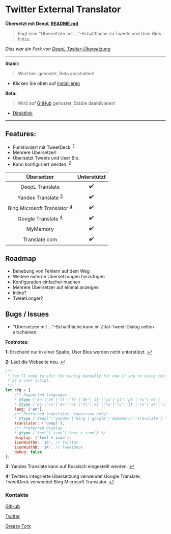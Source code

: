 # Twitter External Translator

**Übersetzt mit DeepL [README.md](https://github.com/magicoflolis/userscriptrepo/tree/master/ExternalTranslator#twitter-external-translator)**

> Fügt eine "Übersetzen mit ..."-Schaltfläche zu Tweets und User Bios hinzu.

*Dies war ein Fork von [DeepL Twitter-Übersetzung](https://greasyfork.org/scripts/411976)*

***
**Stabil:**

> Wird hier gehostet, Beta abschalten!

* Klicken Sie oben auf [Installieren](#install-area)

**Beta:**

> Wird auf [GitHub](https://github.com/magicoflolis/userscriptrepo/tree/master/ExternalTranslator#twitter-external-translator) gehostet, Stable deaktivieren!

* [Direktlink](https://github.com/magicoflolis/userscriptrepo/raw/master/ExternalTranslator/twittertranslatorbeta.user.js)

***

## **Features:**

* Funktioniert mit TweetDeck. <sup id="a1">[1](#f1)</sup>
* Mehrere Übersetzer!
* Übersetzt Tweets und User Bio.
* Kann konfiguriert werden. <sup id="a2">[2](#f2)</sup>

 Übersetzer | Unterstützt
:-----------:|:---------:
DeepL Translate | ✔️
Yandex Translate <sup id="a3">[3](#f3)</sup> | ✔️
Bing Microsoft Translator <sup id="a4">[4](#f4) | ✔️
Google Translate <sup id="a4">[4](#f4) | ✔️
MyMemory | ✔️
Translate.com | ✔️

## Roadmap

* Behebung von Fehlern auf dem Weg
* Weitere externe Übersetzungen hinzufügen
* Konfiguration einfacher machen
* Mehrere Übersetzer auf einmal anzeigen
* Inline?
* TweetLonger?

## Bugs / Issues

* "Übersetzen mit ..."-Schaltfläche kann im Zitat-Tweet-Dialog selten erscheinen.

**Footnotes:**

<b id="f1">1:</b> Erscheint nur in einer Spalte, User Bios werden nicht unterstützt. [↩](#a1)

<b id="f2">2:</b> Lädt die Webseite neu. [↩](#a2)

```javascript
/**
 * You'll need to edit the config manually for now if you're using this
 * as a user script.
 */
let cfg = {
    /** Supported languages
    * @type {'en'|'zh'|'nl'|'fr'|'de'|'it'|'ja'|'pl'|'pt'|'ru'|'es'}
    * @type {'bg'|'cs'|'da'|'et'|'fi'|'el'|'hu'|'lv'|'lt'|'ro'|'sk'|'sl'|'sv'} */
    lang: ('en'),
    /** Preferred translator, lowercase only!
    * @type {'deepl'|'yandex'|'bing'|'google'|'mymemory'|'translate'} */
    translator: ('deepl'),
    /** Preferred display
    * @type {'text'|'icon'|'text + icon'} */
    display: ('text + icon'),
    iconWidthA: '16', // Twitter
    iconWidthB: '14', // TweetDeck
    debug: false
};
```

<b id="f3">3:</b> Yandex Translate kann auf Russisch eingestellt werden. [↩](#a3)

<b id="f4">4:</b> Twitters integrierte Übersetzung verwendet Google Translate, TweetDeck verwendet Bing Microsoft Translator. [↩](#a4)

### Kontakte

[GitHub](https://github.com/magicoflolis)

[Twitter](https://twitter.com/for_lollipops)

[Greasy Fork](https://greasyfork.org/users/166061)
